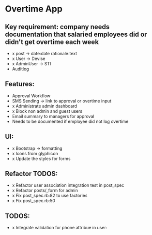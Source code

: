# Overtime App

## Key requirement: company needs documentation that salaried employees did or didn't get overtime each week

- x post -> date:date rationale:text
- x User -> Devise
- x AdminUser -> STI
- Auditlog

## Features:
- Approval Workflow
- SMS Sending -> link to approval or overtime input
- x Administrate admin dashboard
- x Block non admin and guest users
- Email summary to managers for approval
- Needs to be documented if employee did not log overtime

## UI:
- x Bootstrap -> formatting
- x Icons from glyphicon
- x Update the styles for forms

## Refactor TODOS:
- x Refactor user association integration test in post_spec
- x Refactor posts/_form for admin
- x Fix post_spec.rb:82 to use factories
- x Fix post_spec.rb:50

## TODOS:
- x Integrate validation for phone attribue in user:
